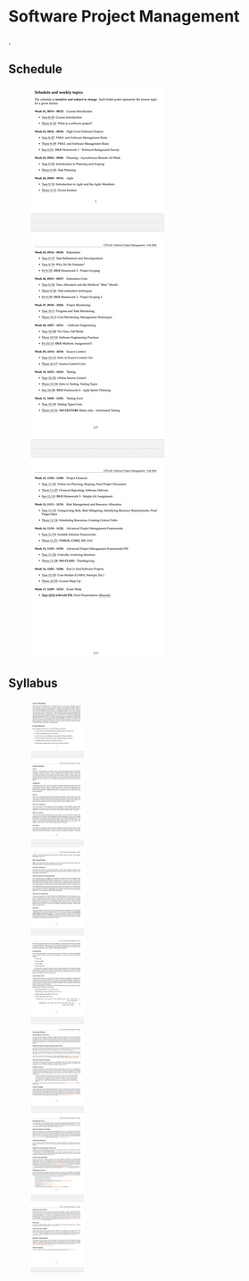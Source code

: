 # Software Project Management

.

## Schedule

<figure><img src="../../../.gitbook/assets/CleanShot 2024-08-27 at 17.10.54@2x.png" alt=""><figcaption></figcaption></figure>

## Syllabus

<figure><img src="../../../.gitbook/assets/CleanShot 2024-08-27 at 17.13.00@2x.png" alt=""><figcaption></figcaption></figure>
